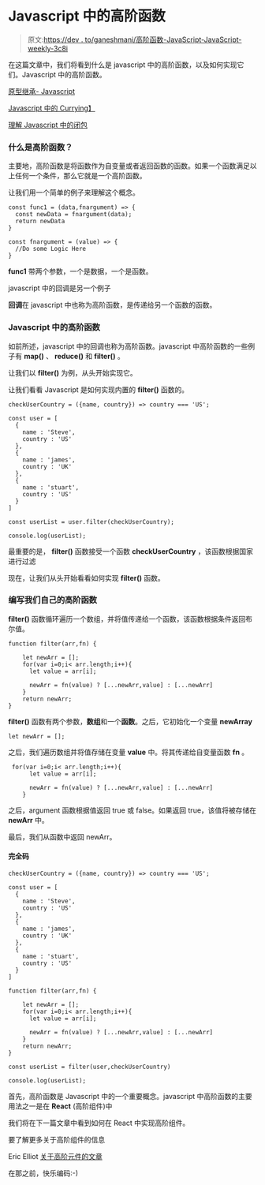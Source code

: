 # Javascript 中的高阶函数

> 原文:[https://dev . to/ganeshmani/高阶函数-JavaScript-JavaScript-weekly-3c8i](https://dev.to/ganeshmani/higher-order-function-in-javascript-javascript-weekly-3c8i)

在这篇文章中，我们将看到什么是 javascript 中的高阶函数，以及如何实现它们。Javascript 中的高阶函数。

[原型继承- Javascript](https://cloudnweb.dev/2019/07/prototypal-inheritance-javascript-weekly/)

[Javascript 中的 Currying】](https://cloudnweb.dev/2019/07/currying-in-javascript-javascript-weekly/)

[理解 Javascript 中的闭包](https://cloudnweb.dev/2019/07/understanding-closures-in-javascript-javascript-weekly/)

### 什么是高阶函数？

主要地，高阶函数是将函数作为自变量或者返回函数的函数。如果一个函数满足以上任何一个条件，那么它就是一个高阶函数。

让我们用一个简单的例子来理解这个概念。

```
const func1 = (data,fnargument) => {
  const newData = fnargument(data);
  return newData
}

const fnargument = (value) => {
  //Do some Logic Here
}
```

**func1** 带两个参数，一个是数据，一个是函数。

javascript 中的回调是另一个例子

**回调**在 javascript 中也称为高阶函数，是传递给另一个函数的函数。

### Javascript 中的高阶函数

如前所述，javascript 中的回调也称为高阶函数。javascript 中高阶函数的一些例子有 **map()** 、 **reduce()** 和 **filter()** 。

让我们以 **filter()** 为例，从头开始实现它。

让我们看看 Javascript 是如何实现内置的 **filter()** 函数的。

```
checkUserCountry = ({name, country}) => country === 'US';

const user = [
  {
    name : 'Steve',
    country : 'US'
  },
  {
    name : 'james',
    country : 'UK'
  },
  {
    name : 'stuart',
    country : 'US'
  }
]

const userList = user.filter(checkUserCountry);

console.log(userList);
```

最重要的是， **filter()** 函数接受一个函数 **checkUserCountry** ，该函数根据国家进行过滤

现在，让我们从头开始看看如何实现 **filter()** 函数。

### **编写我们自己的高阶函数**

**filter()** 函数循环遍历一个数组，并将值传递给一个函数，该函数根据条件返回布尔值。

```
function filter(arr,fn) {

    let newArr = [];
    for(var i=0;i< arr.length;i++){
      let value = arr[i];

      newArr = fn(value) ? [...newArr,value] : [...newArr]
    }
    return newArr;
} 
```

**filter()** 函数有两个参数，**数组**和一个**函数**。之后，它初始化一个变量 **newArray**

```
let newArr = [];
```

之后，我们遍历数组并将值存储在变量 **value** 中。将其传递给自变量函数 **fn** 。

```
 for(var i=0;i< arr.length;i++){
      let value = arr[i];

      newArr = fn(value) ? [...newArr,value] : [...newArr]
    }
```

之后，argument 函数根据值返回 true 或 false。如果返回 true，该值将被存储在 **newArr** 中。

最后，我们从函数中返回 newArr。

#### 完全码

```
checkUserCountry = ({name, country}) => country === 'US';

const user = [
  {
    name : 'Steve',
    country : 'US'
  },
  {
    name : 'james',
    country : 'UK'
  },
  {
    name : 'stuart',
    country : 'US'
  }
]

function filter(arr,fn) {

    let newArr = [];
    for(var i=0;i< arr.length;i++){
      let value = arr[i];

      newArr = fn(value) ? [...newArr,value] : [...newArr]
    }
    return newArr;
} 

const userList = filter(user,checkUserCountry)

console.log(userList);
```

首先，高阶函数是 Javascript 中的一个重要概念。javascript 中高阶函数的主要用法之一是在 **React** (高阶组件)中

我们将在下一篇文章中看到如何在 React 中实现高阶组件。

要了解更多关于高阶组件的信息

Eric Elliot [关于高阶元件的文章](https://medium.com/javascript-scene/do-react-hooks-replace-higher-order-components-hocs-7ae4a08b7b58)

在那之前，快乐编码:-)